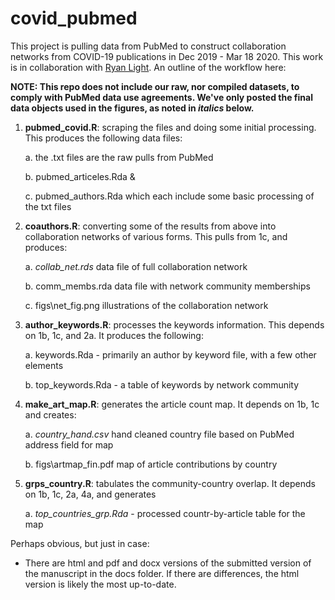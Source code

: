 # covid_pubmed
This project is pulling data from PubMed to construct collaboration networks from COVID-19 publications in Dec 2019 - Mar 18 2020. This work is in collaboration with [Ryan Light](https://github.com/lightsociologist). An outline of the workflow here:

**NOTE: This repo does not include our raw, nor compiled datasets, to comply with PubMed data use agreements. We've only posted the final data objects used in the figures, as noted in *italics* below.**

1. **pubmed_covid.R**: scraping the files and doing some initial processing. This produces the following data files:

    a. the .txt files are the raw pulls from PubMed
    
    b. pubmed_articeles.Rda & 
    
    c. pubmed_authors.Rda which each include some basic processing of the txt files
    
2. **coauthors.R**: converting some of the results from above into collaboration networks of various forms. This pulls from 1c, and produces:

    a. *collab_net.rds* data file of full collaboration network
    
    b. comm_membs.rda data file with network community memberships
    
    c. figs\net_fig.png illustrations of the collaboration network

3. **author_keywords.R**: processes the keywords information. This depends on 1b, 1c, and 2a. It produces the following:

    a. keywords.Rda - primarily an author by keyword file, with a few other elements
    
    b. top_keywords.Rda - a table of keywords by network community

4. **make_art_map.R**: generates the article count map. It depends on 1b, 1c and creates:

    a. *country_hand.csv* hand cleaned country file based on PubMed address field for map
    
    b. figs\artmap_fin.pdf map of article contributions by country

5. **grps_country.R**: tabulates the community-country overlap. It depends on 1b, 1c, 2a, 4a, and generates

    a. *top_countries_grp.Rda* - processed countr-by-article table for the map

Perhaps obvious, but just in case:

- There are html and pdf and docx versions of the submitted version of the manuscript in the docs folder. If there are differences, the html version is likely the most up-to-date.
